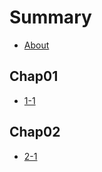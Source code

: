 # Summary

* [About](./README.md)

## Chap01

* [1-1](./chap01/1-1.md)

## Chap02

* [2-1](./chap02/2-1.md)



